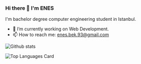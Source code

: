 ### Hi there 👋 I'm ENES

I'm bachelor degree computer engineering student in Istanbul.

- 🔭 I’m currently working on Web Development.
- 📫 How to reach me: enes.bek.93@gmail.com

![Github stats](https://github-readme-stats.vercel.app/api?username=enesbek&theme=highcontrast&show_icons=true&count_private=true)

![Top Languages Card](https://github-readme-stats.vercel.app/api/top-langs/?username=enesbek&hide=javascript,html)
